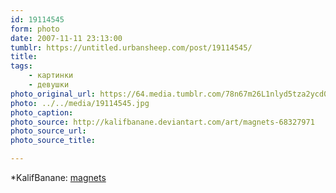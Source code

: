 ```yaml
---
id: 19114545
form: photo
date: 2007-11-11 23:13:00
tumblr: https://untitled.urbansheep.com/post/19114545/
title:
tags:
    - картинки
    - девушки
photo_original_url: https://64.media.tumblr.com/78n67m26L1nlyd5tza2ycd0o_1280.jpg
photo: ../../media/19114545.jpg
photo_caption:
photo_source: http://kalifbanane.deviantart.com/art/magnets-68327971
photo_source_url:
photo_source_title:

---
```


<p>*KalifBanane: <a href="http://kalifbanane.deviantart.com/art/magnets-68327971">magnets </a></p>
